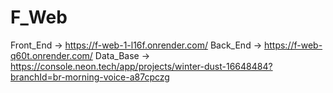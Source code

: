 # F_Web

Front_End ->  https://f-web-1-l16f.onrender.com/
Back_End -> https://f-web-q60t.onrender.com/
Data_Base -> https://console.neon.tech/app/projects/winter-dust-16648484?branchId=br-morning-voice-a87cpczg
